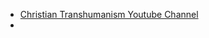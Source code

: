  - [Christian Transhumanism Youtube Channel](https://www.youtube.com/c/ChristianTranshumanism?sub_confirmation=1)
 - 